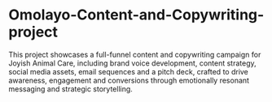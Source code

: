 # Omolayo-Content-and-Copywriting-project
This project showcases a full-funnel content and copywriting campaign for Joyish Animal Care, including brand voice development, content strategy, social media assets, email sequences and a pitch deck, crafted to drive awareness, engagement and conversions through emotionally resonant messaging and strategic storytelling.
